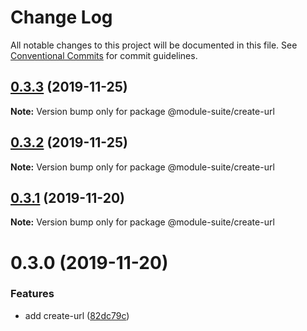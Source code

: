 # Change Log

All notable changes to this project will be documented in this file.
See [Conventional Commits](https://conventionalcommits.org) for commit guidelines.

## [0.3.3](https://github.com/zelzen/module-suite/compare/@module-suite/create-url@0.3.2...@module-suite/create-url@0.3.3) (2019-11-25)

**Note:** Version bump only for package @module-suite/create-url





## [0.3.2](https://github.com/zelzen/module-suite/compare/@module-suite/create-url@0.3.1...@module-suite/create-url@0.3.2) (2019-11-25)

**Note:** Version bump only for package @module-suite/create-url





## [0.3.1](https://github.com/zelzen/module-suite/compare/@module-suite/create-url@0.3.0...@module-suite/create-url@0.3.1) (2019-11-20)

**Note:** Version bump only for package @module-suite/create-url





# 0.3.0 (2019-11-20)


### Features

* add create-url ([82dc79c](https://github.com/zelzen/module-suite/commit/82dc79cd4e1cba0173c52f2ea9bd31571be6161f))
